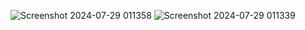 ![Screenshot 2024-07-29 011358](https://github.com/user-attachments/assets/7ac8a70f-a254-46ae-975b-1c0a60ce459e)
![Screenshot 2024-07-29 011339](https://github.com/user-attachments/assets/6853ef14-b409-48cc-bb55-f3a661bdba78)
